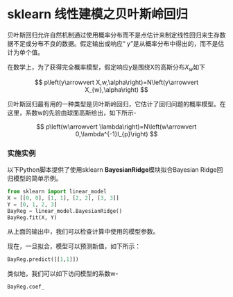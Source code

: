 # sklearn 线性建模之贝叶斯岭回归

贝叶斯回归允许自然机制通过使用概率分布而不是点估计来制定线性回归来生存数据不足或分布不良的数据。假定输出或响应“ y”是从概率分布中得出的，而不是估计为单个值。

在数学上，为了获得完全概率模型，假定响应y是围绕X的高斯分布$X_{w}$如下


$$
p\left(y\arrowvert X,w,\alpha\right)=N\left(y\arrowvert X_{w},\alpha\right)
$$

贝叶斯回归最有用的一种类型是贝叶斯岭回归，它估计了回归问题的概率模型。在这里，系数w的先验由球面高斯给出，如下所示-


$$
p\left(w\arrowvert \lambda\right)=N\left(w\arrowvert 0,\lambda^{-1}I_{p}\right)
$$

### 实施实例

以下Python脚本提供了使用sklearn **BayesianRidge**模块拟合Bayesian Ridge回归模型的简单示例。

```python
from sklearn import linear_model
X = [[0, 0], [1, 1], [2, 2], [3, 3]]
Y = [0, 1, 2, 3]
BayReg = linear_model.BayesianRidge()
BayReg.fit(X, Y)
```

从上面的输出中，我们可以检查计算中使用的模型参数。

现在，一旦拟合，模型可以预测新值，如下所示：

```python
BayReg.predict([[1,1]])
```

类似地，我们可以如下访问模型的系数w-

```python
BayReg.coef_
```